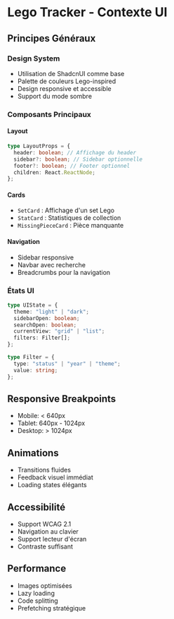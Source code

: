 # Lego Tracker - Contexte UI

## Principes Généraux

### Design System

- Utilisation de ShadcnUI comme base
- Palette de couleurs Lego-inspired
- Design responsive et accessible
- Support du mode sombre

### Composants Principaux

#### Layout

```typescript
type LayoutProps = {
  header: boolean; // Affichage du header
  sidebar?: boolean; // Sidebar optionnelle
  footer?: boolean; // Footer optionnel
  children: React.ReactNode;
};
```

#### Cards

- `SetCard` : Affichage d'un set Lego
- `StatCard` : Statistiques de collection
- `MissingPieceCard` : Pièce manquante

#### Navigation

- Sidebar responsive
- Navbar avec recherche
- Breadcrumbs pour la navigation

### États UI

```typescript
type UIState = {
  theme: "light" | "dark";
  sidebarOpen: boolean;
  searchOpen: boolean;
  currentView: "grid" | "list";
  filters: Filter[];
};

type Filter = {
  type: "status" | "year" | "theme";
  value: string;
};
```

## Responsive Breakpoints

- Mobile: < 640px
- Tablet: 640px - 1024px
- Desktop: > 1024px

## Animations

- Transitions fluides
- Feedback visuel immédiat
- Loading states élégants

## Accessibilité

- Support WCAG 2.1
- Navigation au clavier
- Support lecteur d'écran
- Contraste suffisant

## Performance

- Images optimisées
- Lazy loading
- Code splitting
- Prefetching stratégique
